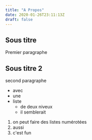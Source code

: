 ```yaml
---
title: "A Propos"
date: 2020-01-26T23:11:13Z
draft: false
---
```

## Sous titre

Premier paragraphe

## Sous titre 2
second paragraphe

- avec
- une
- liste
  - de deux niveux
  - il semblerait

1. on peut faire des listes numérotées
2. aussi
3. c'est fun